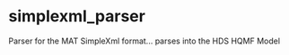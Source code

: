 simplexml_parser
================

Parser for the MAT SimpleXml format... parses into the HDS HQMF Model
